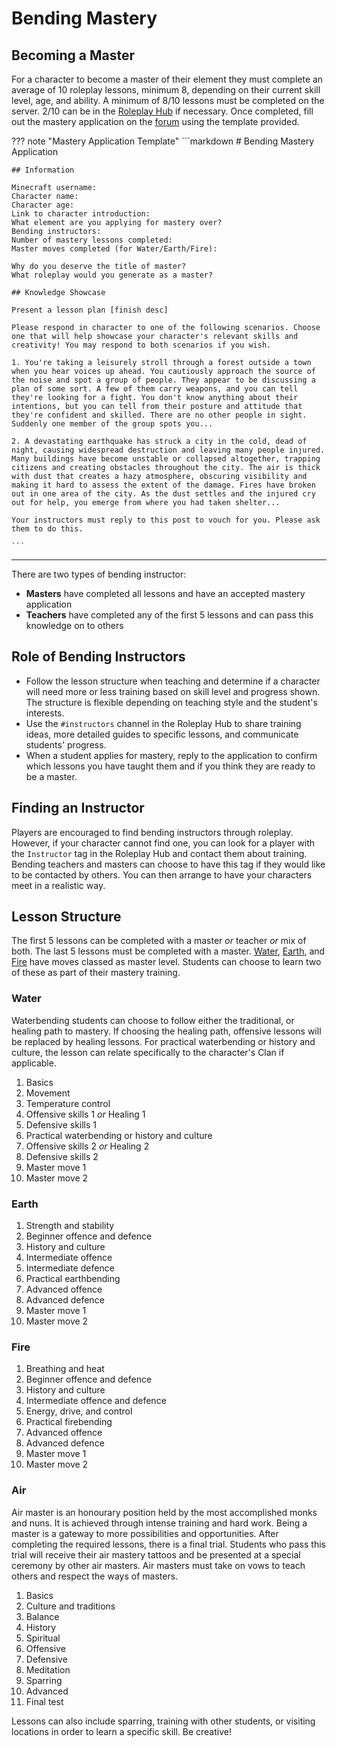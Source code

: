 # Bending Mastery

## Becoming a Master

For a character to become a master of their element they must complete an average of 10 roleplay lessons, minimum 8, depending on their current skill level, age, and ability. A minimum of 8/10 lessons must be completed on the server. 2/10 can be in the [Roleplay Hub](https://discord.gg/tjqX25pH37) if necessary. Once completed, fill out the mastery application on the [forum](https://forum.rokucraft.com/c/roleplay-applications/mastery/16) using the template provided.

??? note "Mastery Application Template"
    ```markdown
    # Bending Mastery Application

    ## Information

    Minecraft username:
    Character name:
    Character age:
    Link to character introduction:
    What element are you applying for mastery over?
    Bending instructors:
    Number of mastery lessons completed:
    Master moves completed (for Water/Earth/Fire):

    Why do you deserve the title of master?
    What roleplay would you generate as a master?

    ## Knowledge Showcase

    Present a lesson plan [finish desc]

    Please respond in character to one of the following scenarios. Choose one that will help showcase your character's relevant skills and creativity! You may respond to both scenarios if you wish.

    1. You're taking a leisurely stroll through a forest outside a town when you hear voices up ahead. You cautiously approach the source of the noise and spot a group of people. They appear to be discussing a plan of some sort. A few of them carry weapons, and you can tell they're looking for a fight. You don't know anything about their intentions, but you can tell from their posture and attitude that they're confident and skilled. There are no other people in sight. Suddenly one member of the group spots you...

    2. A devastating earthquake has struck a city in the cold, dead of night, causing widespread destruction and leaving many people injured. Many buildings have become unstable or collapsed altogether, trapping citizens and creating obstacles throughout the city. The air is thick with dust that creates a hazy atmosphere, obscuring visibility and making it hard to assess the extent of the damage. Fires have broken out in one area of the city. As the dust settles and the injured cry out for help, you emerge from where you had taken shelter...

    Your instructors must reply to this post to vouch for you. Please ask them to do this.

    ```
* * *

There are two types of bending instructor:

- **Masters** have completed all lessons and have an accepted mastery application
- **Teachers** have completed any of the first 5 lessons and can pass this knowledge on to others

## Role of Bending Instructors

- Follow the lesson structure when teaching and determine if a character will need more or less training based on skill level and progress shown. The structure is flexible depending on teaching style and the student's interests. 
- Use the `#instructors` channel in the Roleplay Hub to share training ideas, more detailed guides to specific lessons, and communicate students' progress.
- When a student applies for mastery, reply to the application to confirm which lessons you have taught them and if you think they are ready to be a master.

## Finding an Instructor

Players are encouraged to find bending instructors through roleplay. However, if your character cannot find one, you can look for a player with the `Instructor` tag in the Roleplay Hub and contact them about training. Bending teachers and masters can choose to have this tag if they would like to be contacted by others. You can then arrange to have your characters meet in a realistic way.

## Lesson Structure

The first 5 lessons can be completed with a master *or* teacher *or* mix of both. The last 5 lessons must be completed with a master. [Water](https://avatar.fandom.com/wiki/Waterbending#Waterbending_master_level), [Earth](https://avatar.fandom.com/wiki/Earthbending#Earthbending_master_level), and [Fire](https://avatar.fandom.com/wiki/Firebending#Firebending_master_level) have moves classed as master level. Students can choose to learn two of these as part of their mastery training.

### Water
Waterbending students can choose to follow either the traditional, or healing path to mastery. If choosing the healing path, offensive lessons will be replaced by healing lessons. For practical waterbending or history and culture, the lesson can relate specifically to the character's Clan if applicable.

1. Basics
2. Movement
3. Temperature control
4. Offensive skills 1 *or* Healing 1
5. Defensive skills 1
6. Practical waterbending or history and culture
7. Offensive skills 2 *or* Healing 2
8. Defensive skills 2
9. Master move 1
10. Master move 2

### Earth
1. Strength and stability
2. Beginner offence and defence
3. History and culture
4. Intermediate offence
5. Intermediate defence
6. Practical earthbending
7. Advanced offence
8. Advanced defence
9. Master move 1
10. Master move 2

### Fire
1. Breathing and heat
2. Beginner offence and defence
3. History and culture
4. Intermediate offence and defence
5. Energy, drive, and control
6. Practical firebending
7. Advanced offence
8. Advanced defence
9. Master move 1
10. Master move 2

### Air

Air master is an honourary position held by the most accomplished monks and nuns. It is achieved through intense training and hard work. Being a master is a gateway to more possibilities and opportunities. After completing the required lessons, there is a final trial. Students who pass this trial will receive their air mastery tattoos and be presented at a special ceremony by other air masters. Air masters must take on vows to teach others and respect the ways of masters.

1. Basics
2. Culture and traditions
3. Balance
4. History
5. Spiritual
6. Offensive
7. Defensive
8. Meditation
9. Sparring
10. Advanced
11. Final test

Lessons can also include sparring, training with other students, or visiting locations in order to learn a specific skill. Be creative!
